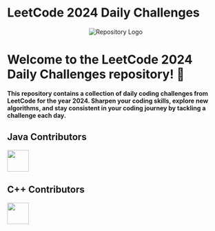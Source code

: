 # LeetCode 2024 Daily Challenges

<p align="center">
  <img src="https://leetcode.com/static/images/LeetCode_Sharing.png" alt="Repository Logo">
</p>

# Welcome to the LeetCode 2024 Daily Challenges repository! 🚀

**This repository contains a collection of daily coding challenges from LeetCode for the year 2024. Sharpen your coding skills, explore new algorithms, and stay consistent in your coding journey by tackling a challenge each day.**

## Java Contributors
[<img src="https://avatars.githubusercontent.com/u/122305929?s=400&u=91e7aecf724121f7cfce7557ebf77ac3fc985451&v=4" width="50px" height="50px">](https://github.com/java_contributor2)

## C++ Contributors

[<img src="https://avatars.githubusercontent.com/u/145255212?v=4" width="50px" height="50px">](https://github.com/Abiji-2020)



